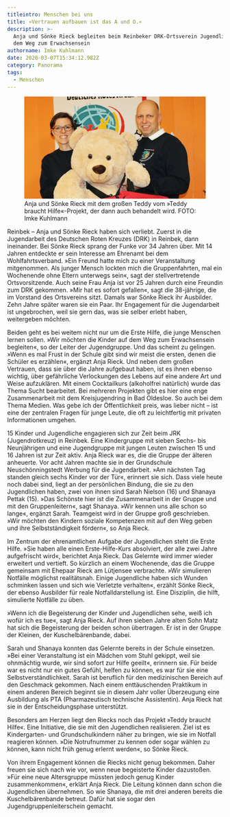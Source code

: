 ```yaml
---
titleintro: Menschen bei uns
title: »Vertrauen aufbauen ist das A und O.«
description: >-
  Anja und Sönke Rieck begleiten beim Reinbeker DRK-Ortsverein Jugendliche auf
  dem Weg zum Erwachsensein
authorname: Imke Kuhlmann
date: 2020-03-07T15:34:12.982Z
category: Panorama
tags:
  - Menschen
---
```

<figure>
  <img src="/static/media/Anja-Soenke-Rieck.jpg">
  <figcaption>
Anja und Sönke Rieck mit dem großen Teddy vom »Teddy braucht Hilfe«-Projekt, der dann auch behandelt wird. FOTO: Imke Kuhlmann
  </figcaption>
</figure>


Reinbek – Anja und Sönke Rieck haben sich verliebt. Zuerst in die Jugendarbeit des Deutschen Roten Kreuzes (DRK) in Reinbek, dann ineinander. Bei Sönke Rieck sprang der Funke vor 34 Jahren über. Mit 14 Jahren entdeckte er sein Interesse am Ehrenamt bei dem Wohlfahrtsverband. »Ein Freund hatte mich zu einer Veranstaltung mitgenommen. Als junger Mensch lockten mich die Gruppenfahrten, mal ein Wochenende ohne Eltern unterwegs sein«, sagt der stellvertretende Ortsvorsitzende. Auch seine Frau Anja ist vor 25 Jahren durch eine Freundin zum DRK gekommen. »Mir hat es sofort gefallen«, sagt die 38-jährige, die im Vorstand des Ortsvereins sitzt. Damals war Sönke Rieck ihr Ausbilder. Zehn Jahre später waren sie ein Paar. Ihr Engagement für die Jugendarbeit ist ungebrochen, weil sie gern das, was sie selber erlebt haben, weitergeben möchten.

Beiden geht es bei weitem nicht nur um die Erste Hilfe, die junge Menschen lernen sollen. »Wir möchten die Kinder auf dem Weg zum Erwachsensein begleiten«, so der Leiter der Jugendgruppe. Und das scheint zu gelingen. »Wenn es mal Frust in der Schule gibt sind wir meist die ersten, denen die Schüler es erzählen«, ergänzt Anja Rieck. Und neben dem großen Vertrauen, dass sie über die Jahre aufgebaut haben, ist es ihnen ebenso wichtig, über gefährliche Verlockungen des Lebens auf eine andere Art und Weise aufzuklären. Mit einem Cocktailkurs (alkoholfrei natürlich) wurde das Thema Sucht bearbeitet. Bei mehreren Projekten gibt es hier eine enge Zusammenarbeit mit dem Kreisjugendring in Bad Oldesloe. So auch bei dem Thema Medien. Was gebe ich der Öffentlichkeit preis, was lieber nicht – ist eine der zentralen Fragen für junge Leute, die oft zu leichtfertig mit privaten Informationen umgehen.

15 Kinder und Jugendliche engagieren sich zur Zeit beim JRK (Jugendrotkreuz) in Reinbek. Eine Kindergruppe mit sieben Sechs- bis Neunjährigen und eine Jugendgruppe mit jungen Leuten zwischen 15 und 16 Jahren ist zur Zeit aktiv. Anja Rieck war es, die die Gruppe der älteren anheuerte. Vor acht Jahren machte sie in der Grundschule Neuschönningstedt Werbung für die Jugendarbeit. »Am nächsten Tag standen gleich sechs Kinder vor der Tür«, erinnert sie sich.  Dass viele heute noch dabei sind, liegt an der persönlichen Bindung, die sie zu den Jugendlichen haben, zwei von ihnen sind Sarah Nielson (16) und Shanaya Pettak (15). »Das Schönste hier ist die Zusammenarbeit in der Gruppe und mit den Gruppenleitern«, sagt Shanaya. »Wir kennen uns alle schon so lange«, ergänzt Sarah. Teamgeist wird in der Gruppe groß geschrieben. »Wir möchten den Kindern soziale Kompetenzen mit auf den Weg geben und ihre Selbstständigkeit fördern«, so Anja Rieck. 

Im Zentrum der ehrenamtlichen Aufgabe der Jugendlichen steht die Erste Hilfe. »Sie haben alle einen Erste-Hilfe-Kurs absolviert, der alle zwei Jahre aufgefrischt wird«, berichtet Anja Rieck. Das Gelernte wird immer wieder erweitert und vertieft. So kürzlich an einem Wochenende, das die Gruppe gemeinsam mit Ehepaar Rieck am Lütjensee verbrachte. »Wir simulieren Notfälle möglichst realitätsnah. Einige Jugendliche haben sich Wunden schminken lassen und sich wie Verletzte verhalten«, erzählt Sönke Rieck, der ebenso Ausbilder für reale Notfalldarstellung ist. Eine Disziplin, die hilft, simulierte Notfälle zu üben.

»Wenn ich die Begeisterung der Kinder und Jugendlichen sehe, weiß ich wofür ich es tue«, sagt Anja Rieck. Auf ihren sieben Jahre alten Sohn Matz hat sich die Begeisterung der beiden schon übertragen. Er ist in der Gruppe der Kleinen, der Kuschelbärenbande, dabei.

Sarah und Shanaya konnten das Gelernte bereits in der Schule einsetzen. »Bei einer Veranstaltung ist ein Mädchen vom Stuhl gekippt, weil sie ohnmächtig wurde, wir sind sofort zur Hilfe geeilt«, erinnern sie. Für beide war es nicht nur ein gutes Gefühl, helfen zu können, es war für sie eine Selbstverständlichkeit. Sarah ist beruflich für den medizinischen Bereich auf den Geschmack gekommen. Nach einem enttäuschenden Praktikum in einem anderen Bereich beginnt sie in diesem Jahr voller Überzeugung eine Ausbildung als PTA (Pharmazeutisch technische Assistentin). Anja Rieck hat sie in der Entscheidungsphase unterstützt.

Besonders am Herzen liegt den Riecks noch das Projekt »Teddy braucht Hilfe«. Eine Initiative, die sie mit den Jugendlichen realisieren. Ziel ist es Kindergarten- und Grundschulkindern näher zu bringen, wie sie im Notfall reagieren können. »Die Notrufnummer zu kennen oder sogar wählen zu können, kann nicht früh genug erlernt werden«, so Sönke Rieck. 

Von ihrem Engagement können die Riecks nicht genug bekommen. Daher freuen sie sich nach wie vor, wenn neue begeisterte Kinder dazustoßen. »Für eine neue Altersgruppe müssten jedoch genug Kinder zusammenkommen«, erklärt Anja Rieck. Die Leitung können dann schon die Jugendlichen übernehmen. So wie Shanaya, die mit drei anderen bereits die Kuschelbärenbande betreut. Dafür hat sie sogar den Jugendgruppenleiterschein gemacht.